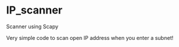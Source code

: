 # IP_scanner
Scanner using Scapy

Very simple code to scan open IP address when you enter a subnet!
